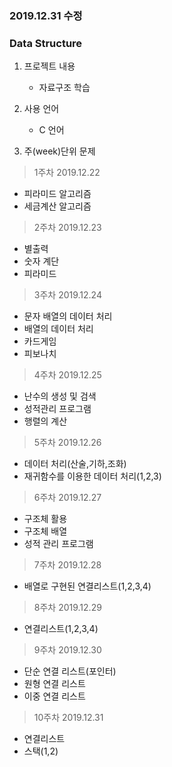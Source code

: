 ### 2019.12.31 수정

### Data Structure

1. 프로젝트 내용
    
    - 자료구조 학습 

2. 사용 언어

    - C 언어

3. 주(week)단위 문제

> 1주차 2019.12.22
- 피라미드 알고리즘
- 세금계산 알고리즘

> 2주차 2019.12.23
- 별출력
- 숫자 계단
- 피라미드

> 3주차 2019.12.24
- 문자 배열의 데이터 처리
- 배열의 데이터 처리
- 카드게임
- 피보나치

> 4주차 2019.12.25
- 난수의 생성 및 검색
- 성적관리 프로그램
- 행렬의 계산

> 5주차 2019.12.26
- 데이터 처리(산술,기하,조화)
- 재귀함수를 이용한 데이터 처리(1,2,3)

> 6주차 2019.12.27
- 구조체 활용
- 구조체 배열
- 성적 관리 프로그램

> 7주차 2019.12.28
- 배열로 구현된 연결리스트(1,2,3,4)

> 8주차 2019.12.29
- 연결리스트(1,2,3,4)

> 9주차 2019.12.30
- 단순 연결 리스트(포인터)
- 원형 연결 리스트
- 이중 연결 리스트

>10주차 2019.12.31
- 연결리스트
- 스택(1,2)